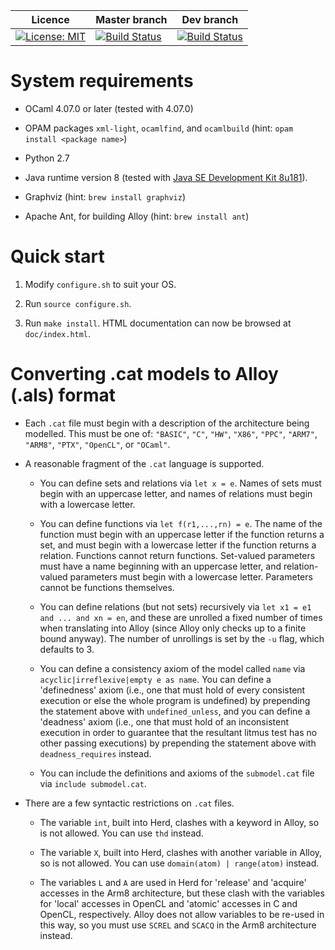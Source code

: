
| Licence | Master branch | Dev branch |
|---------|---------------|------------|
| [![License: MIT](https://img.shields.io/badge/License-MIT-yellow.svg)](https://opensource.org/licenses/MIT) | [![Build Status](https://travis-ci.org/johnwickerson/memalloy.svg?branch=master)](https://travis-ci.org/johnwickerson/memalloy) | [![Build Status](https://travis-ci.org/johnwickerson/memalloy.svg?branch=dev)](https://travis-ci.org/johnwickerson/memalloy) |

# System requirements

- OCaml 4.07.0 or later (tested with 4.07.0)

- OPAM packages `xml-light`, `ocamlfind`, and `ocamlbuild` (hint: `opam install <package name>`)

- Python 2.7

- Java runtime version 8 (tested with [Java SE Development Kit 8u181](http://www.oracle.com/technetwork/java/javase/downloads/jdk8-downloads-2133151.html)).

- Graphviz (hint: `brew install graphviz`)

- Apache Ant, for building Alloy (hint: `brew install ant`)

# Quick start

1. Modify `configure.sh` to suit your OS.

2. Run `source configure.sh`.

3. Run `make install`. HTML documentation can now be browsed at
   `doc/index.html`.

# Converting .cat models to Alloy (.als) format

- Each `.cat` file must begin with a description of the architecture
  being modelled. This must be one of: `"BASIC"`, `"C"`, `"HW"`,
  `"X86"`, `"PPC"`, `"ARM7"`, `"ARM8"`, `"PTX"`, `"OpenCL"`, or `"OCaml"`.

- A reasonable fragment of the `.cat` language is supported.

	- You can define sets and relations via `let x = e`. Names of sets
      must begin with an uppercase letter, and names of relations must
      begin with a lowercase letter.

	- You can define functions via `let f(r1,...,rn) = e`. The name of
      the function must begin with an uppercase letter if the function
      returns a set, and must begin with a lowercase letter if the
      function returns a relation. Functions cannot return functions.
      Set-valued parameters must have a name beginning with an
      uppercase letter, and relation-valued parameters must begin with
      a lowercase letter. Parameters cannot be functions themselves.
	  
    - You can define relations (but not sets) recursively via `let x1
	  = e1 and ... and xn = en`, and these are unrolled a fixed number
	  of times when translating into Alloy (since Alloy only checks up
	  to a finite bound anyway). The number of unrollings is set by
	  the `-u` flag, which defaults to 3.
	  
    - You can define a consistency axiom of the model called `name`
      via `acyclic|irreflexive|empty e as name`. You can define a
      'definedness' axiom (i.e., one that must hold of every
      consistent execution or else the whole program is undefined) by
      prepending the statement above with `undefined_unless`, and you
      can define a 'deadness' axiom (i.e., one that must hold of an
      inconsistent execution in order to guarantee that the resultant
      litmus test has no other passing executions) by prepending the
      statement above with `deadness_requires` instead.

    - You can include the definitions and axioms of the `submodel.cat`
      file via `include submodel.cat`. 

- There are a few syntactic restrictions on `.cat` files.

    - The variable `int`, built into Herd, clashes with a keyword in
      Alloy, so is not allowed. You can use `thd` instead.

    - The variable `X`, built into Herd, clashes with another variable
      in Alloy, so is not allowed. You can use `domain(atom) |
      range(atom)` instead.

    - The variables `L` and `A` are used in Herd for 'release' and
      'acquire' accesses in the Arm8 architecture, but these clash
      with the variables for 'local' accesses in OpenCL and 'atomic'
      accesses in C and OpenCL, respectively. Alloy does not allow
      variables to be re-used in this way, so you must use `SCREL` and
      `SCACQ` in the Arm8 architecture instead.
